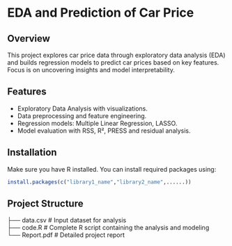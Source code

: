 # EDA and Prediction of Car Price

## Overview  
This project explores car price data through exploratory data analysis (EDA) and builds regression models to predict car prices based on key features. Focus is on uncovering insights and model interpretability.

## Features  
- Exploratory Data Analysis with visualizations.  
- Data preprocessing and feature engineering. 
- Regression models: Multiple Linear Regression, LASSO.  
- Model evaluation with RSS, R², PRESS and residual analysis.

## Installation  

Make sure you have R installed. You can install required packages using:

```r
install.packages(c("library1_name","library2_name",......))
```

## Project Structure

├── data.csv           # Input dataset for analysis  
├── code.R              # Complete R script containing the analysis and modeling  
└── Report.pdf          # Detailed project report  
